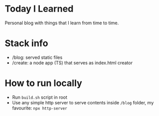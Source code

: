 Today I Learned
===============

Personal blog with things that I learn from time to time.

Stack info
==========

- /blog: served static files
- /create: a node app (TS) that serves as index.html creator

How to run locally
==================

- Run `build.sh` script in root
- Use any simple http server to serve contents inside `/blog` folder, my favourite: `npx http-server`
